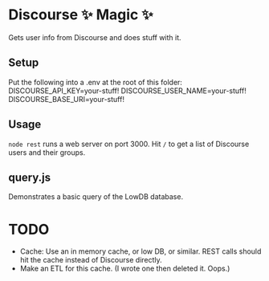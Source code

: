 # Discourse ✨ Magic ✨

Gets user info from Discourse and does stuff with it.

## Setup
Put the following into a .env at the root of this folder:
DISCOURSE_API_KEY=your-stuff!
DISCOURSE_USER_NAME=your-stuff!
DISCOURSE_BASE_URI=your-stuff!

## Usage
`node rest` runs a web server on port 3000. Hit `/` to get a list of Discourse users and their groups.

## query.js
Demonstrates a basic query of the LowDB database.

# TODO
- Cache: Use an in memory cache, or low DB, or similar. REST calls should hit the cache instead of Discourse directly.
- Make an ETL for this cache. (I wrote one then deleted it. Oops.)
